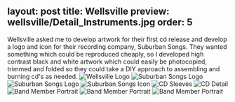 layout: post
title: Wellsville
preview: wellsville/Detail_Instruments.jpg
order: 5
---
Wellsville asked me to develop artwork for their first cd release and develop a logo and icon for their recording company, Suburban Songs. They wanted something which could be reproduced cheaply, so I developed high contrast black and white artwork which could easily be photocopied, trimmed and folded so they could take a DIY approach to assembling and burning cd's as needed.
![Wellsville Logo](Wellslogo.png)
![Suburban Songs Logo](SuburbanSongs.jpg)
![Suburban Songs Logo](SuburbanSongs.jpg)
![Suburban Songs Icon](SuburbanS.jpg)
![CD Sleeves](CD_Sleeves.jpg)
![CD Detail](Detail_Instruments.jpg)
![Band Member Portrait](Detail1.jpg)
![Band Member Portrait](detail2.jpg)
![Band Member Portrait](Detail3.jpg)
